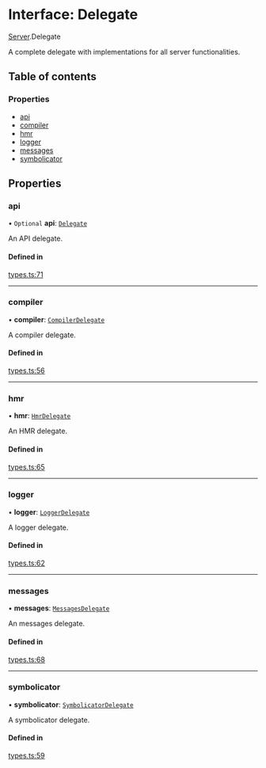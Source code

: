 # Interface: Delegate

[Server](../modules/Server.md).Delegate

A complete delegate with implementations for all server functionalities.

## Table of contents

### Properties

- [api](Server.Delegate.md#api)
- [compiler](Server.Delegate.md#compiler)
- [hmr](Server.Delegate.md#hmr)
- [logger](Server.Delegate.md#logger)
- [messages](Server.Delegate.md#messages)
- [symbolicator](Server.Delegate.md#symbolicator)

## Properties

### api

• `Optional` **api**: [`Delegate`](Server.Api.Delegate.md)

An API delegate.

#### Defined in

[types.ts:71](https://github.com/callstack/repack/blob/81f067f/packages/dev-server/src/types.ts#L71)

___

### compiler

• **compiler**: [`CompilerDelegate`](CompilerDelegate.md)

A compiler delegate.

#### Defined in

[types.ts:56](https://github.com/callstack/repack/blob/81f067f/packages/dev-server/src/types.ts#L56)

___

### hmr

• **hmr**: [`HmrDelegate`](HmrDelegate.md)

An HMR delegate.

#### Defined in

[types.ts:65](https://github.com/callstack/repack/blob/81f067f/packages/dev-server/src/types.ts#L65)

___

### logger

• **logger**: [`LoggerDelegate`](Server.LoggerDelegate.md)

A logger delegate.

#### Defined in

[types.ts:62](https://github.com/callstack/repack/blob/81f067f/packages/dev-server/src/types.ts#L62)

___

### messages

• **messages**: [`MessagesDelegate`](Server.MessagesDelegate.md)

An messages delegate.

#### Defined in

[types.ts:68](https://github.com/callstack/repack/blob/81f067f/packages/dev-server/src/types.ts#L68)

___

### symbolicator

• **symbolicator**: [`SymbolicatorDelegate`](SymbolicatorDelegate.md)

A symbolicator delegate.

#### Defined in

[types.ts:59](https://github.com/callstack/repack/blob/81f067f/packages/dev-server/src/types.ts#L59)
